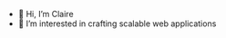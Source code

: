 - 👋 Hi, I’m Claire
- 👀 I’m interested in crafting scalable web applications

<!---
claire828/claire828 is a ✨ special ✨ repository because its `README.md` (this file) appears on your GitHub profile.
You can click the Preview link to take a look at your changes.
--->
